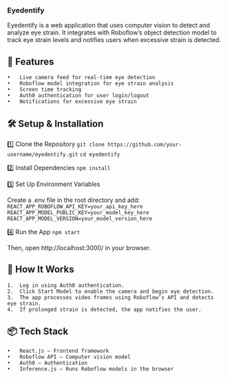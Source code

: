 ### Eyedentify

Eyedentify is a web application that uses computer vision to detect and analyze eye strain. It integrates with Roboflow’s object detection model to track eye strain levels and notifies users when excessive strain is detected.

## 🚀 Features
	•	Live camera feed for real-time eye detection
	•	Roboflow model integration for eye strain analysis
	•	Screen time tracking
	•	Auth0 authentication for user login/logout
	•	Notifications for excessive eye strain

## 🛠 Setup & Installation

1️⃣ Clone the Repository
```git clone https://github.com/your-username/eyedentify.git```
```cd eyedentify```

2️⃣ Install Dependencies
```npm install```

3️⃣ Set Up Environment Variables

Create a .env file in the root directory and add:
```REACT_APP_ROBOFLOW_API_KEY=your_api_key_here```
```REACT_APP_MODEL_PUBLIC_KEY=your_model_key_here```
```REACT_APP_MODEL_VERSION=your_model_version_here```

4️⃣ Run the App
```npm start```

Then, open http://localhost:3000/ in your browser.

## 🔧 How It Works
	1.	Log in using Auth0 authentication.
	2.	Click Start Model to enable the camera and begin eye detection.
	3.	The app processes video frames using Roboflow’s API and detects eye strain.
	4.	If prolonged strain is detected, the app notifies the user.

## 📦 Tech Stack
	•	React.js – Frontend framework
	•	Roboflow API – Computer vision model
	•	Auth0 – Authentication
	•	Inference.js – Runs Roboflow models in the browser
